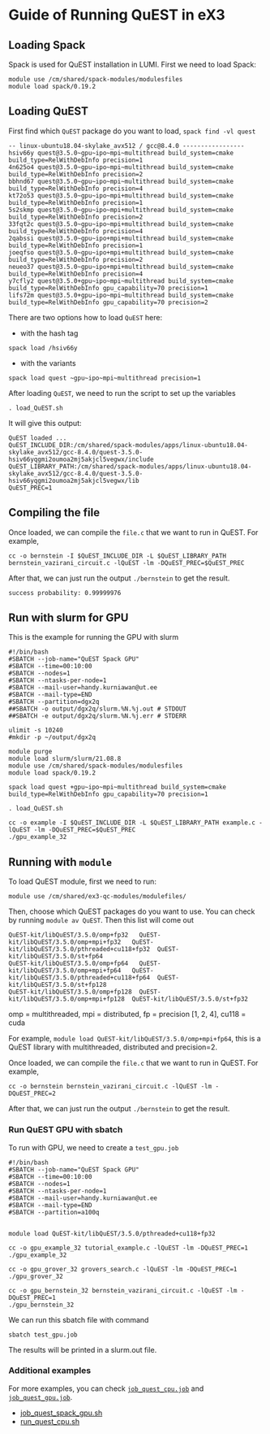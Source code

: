 # Guide of Running QuEST in eX3

## Loading Spack

Spack is used for QuEST installation in LUMI. First we need to load Spack:

```
module use /cm/shared/spack-modules/modulesfiles
module load spack/0.19.2
```

## Loading QuEST

First find which `QuEST` package do you want to load, `spack find -vl quest`

```
-- linux-ubuntu18.04-skylake_avx512 / gcc@8.4.0 -----------------
hsiv66y quest@3.5.0~gpu~ipo~mpi~multithread build_system=cmake build_type=RelWithDebInfo precision=1
4n625o4 quest@3.5.0~gpu~ipo~mpi~multithread build_system=cmake build_type=RelWithDebInfo precision=2
bbhnd67 quest@3.5.0~gpu~ipo~mpi~multithread build_system=cmake build_type=RelWithDebInfo precision=4
kt72o53 quest@3.5.0~gpu~ipo~mpi+multithread build_system=cmake build_type=RelWithDebInfo precision=1
5s2skmp quest@3.5.0~gpu~ipo~mpi+multithread build_system=cmake build_type=RelWithDebInfo precision=2
33fqt2c quest@3.5.0~gpu~ipo~mpi+multithread build_system=cmake build_type=RelWithDebInfo precision=4
2qabssi quest@3.5.0~gpu~ipo+mpi+multithread build_system=cmake build_type=RelWithDebInfo precision=1
joeqfso quest@3.5.0~gpu~ipo+mpi+multithread build_system=cmake build_type=RelWithDebInfo precision=2
neueo37 quest@3.5.0~gpu~ipo+mpi+multithread build_system=cmake build_type=RelWithDebInfo precision=4
y7cfly2 quest@3.5.0+gpu~ipo~mpi~multithread build_system=cmake build_type=RelWithDebInfo gpu_capability=70 precision=1
lifs72m quest@3.5.0+gpu~ipo~mpi~multithread build_system=cmake build_type=RelWithDebInfo gpu_capability=70 precision=2
```

There are two options how to load `QuEST` here:

- with the hash tag

```
spack load /hsiv66y
```

- with the variants

```
spack load quest ~gpu~ipo~mpi~multithread precision=1
```

After loading `QuEST`, we need to run the script to set up the variables

```
. load_QuEST.sh
```

It will give this output:

```
QuEST loaded ...
QuEST_INCLUDE_DIR:/cm/shared/spack-modules/apps/linux-ubuntu18.04-skylake_avx512/gcc-8.4.0/quest-3.5.0-hsiv66yqgmi2oumoa2mj5akjcl5vegwx/include
QuEST_LIBRARY_PATH:/cm/shared/spack-modules/apps/linux-ubuntu18.04-skylake_avx512/gcc-8.4.0/quest-3.5.0-hsiv66yqgmi2oumoa2mj5akjcl5vegwx/lib
QuEST_PREC=1
```

## Compiling the file

Once loaded, we can compile the `file.c` that we want to run in QuEST. For example,

```
cc -o bernstein -I $QuEST_INCLUDE_DIR -L $QuEST_LIBRARY_PATH  bernstein_vazirani_circuit.c -lQuEST -lm -DQuEST_PREC=$QuEST_PREC
```

After that, we can just run the output `./bernstein` to get the result.

```
success probability: 0.99999976
```

## Run with slurm for GPU

This is the example for running the GPU with slurm

```
#!/bin/bash
#SBATCH --job-name="QuEST Spack GPU"
#SBATCH --time=00:10:00
#SBATCH --nodes=1
#SBATCH --ntasks-per-node=1
#SBATCH --mail-user=handy.kurniawan@ut.ee
#SBATCH --mail-type=END
#SBATCH --partition=dgx2q
##SBATCH -o output/dgx2q/slurm.%N.%j.out # STDOUT
##SBATCH -e output/dgx2q/slurm.%N.%j.err # STDERR

ulimit -s 10240
#mkdir -p ~/output/dgx2q

module purge
module load slurm/slurm/21.08.8
module use /cm/shared/spack-modules/modulesfiles
module load spack/0.19.2

spack load quest +gpu~ipo~mpi~multithread build_system=cmake build_type=RelWithDebInfo gpu_capability=70 precision=1

. load_QuEST.sh

cc -o example -I $QuEST_INCLUDE_DIR -L $QuEST_LIBRARY_PATH example.c -lQuEST -lm -DQuEST_PREC=$QuEST_PREC
./gpu_example_32

```


## Running with `module`

To load QuEST module, first we need to run:

```
module use /cm/shared/ex3-qc-modules/modulefiles/
```

Then, choose which QuEST packages do you want to use. You can check by running `module av QuEST`. Then this list will come out
```
QuEST-kit/libQuEST/3.5.0/omp+fp32   QuEST-kit/libQuEST/3.5.0/omp+mpi+fp32   QuEST-kit/libQuEST/3.5.0/pthreaded+cu118+fp32  QuEST-kit/libQuEST/3.5.0/st+fp64
QuEST-kit/libQuEST/3.5.0/omp+fp64   QuEST-kit/libQuEST/3.5.0/omp+mpi+fp64   QuEST-kit/libQuEST/3.5.0/pthreaded+cu118+fp64  QuEST-kit/libQuEST/3.5.0/st+fp128
QuEST-kit/libQuEST/3.5.0/omp+fp128  QuEST-kit/libQuEST/3.5.0/omp+mpi+fp128  QuEST-kit/libQuEST/3.5.0/st+fp32
```
omp = multithreaded, mpi = distributed, fp = precision [1, 2, 4], cu118 = cuda


For example, `module load QuEST-kit/libQuEST/3.5.0/omp+mpi+fp64`,
this is a QuEST library with multithreaded, distributed and precision=2.

Once loaded, we can compile the `file.c` that we want to run in QuEST. For example,

```
cc -o bernstein bernstein_vazirani_circuit.c -lQuEST -lm -DQuEST_PREC=2
```

After that, we can just run the output `./bernstein` to get the result.

### Run QuEST GPU with sbatch

To run with GPU, we need to create a `test_gpu.job`

```
#!/bin/bash
#SBATCH --job-name="QuEST Spack GPU"
#SBATCH --time=00:10:00
#SBATCH --nodes=1
#SBATCH --ntasks-per-node=1
#SBATCH --mail-user=handy.kurniawan@ut.ee
#SBATCH --mail-type=END
#SBATCH --partition=a100q


module load QuEST-kit/libQuEST/3.5.0/pthreaded+cu118+fp32

cc -o gpu_example_32 tutorial_example.c -lQuEST -lm -DQuEST_PREC=1
./gpu_example_32

cc -o gpu_grover_32 grovers_search.c -lQuEST -lm -DQuEST_PREC=1
./gpu_grover_32

cc -o gpu_bernstein_32 bernstein_vazirani_circuit.c -lQuEST -lm -DQuEST_PREC=1
./gpu_bernstein_32
```

We can run this sbatch file with command

```sbatch test_gpu.job```

The results will be printed in a slurm.out file.

### Additional examples

For more examples, you can check [`job_quest_cpu.job`](job_quest_cpu.job) and [`job_quest_gpu.job`](job_quest_gpu.job).

- [job_quest_spack_gpu.sh](job_quest_spack_gpu.sh)
- [run_quest_cpu.sh](run_quest_cpu.sh)
